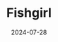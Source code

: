 ---
title: Fishgirl
fulltitle: Fishgirl

date: 2024-07-28

tags:
- 2024
characters:
- tzipora
categories:
- story
keywords:
- 2024

rgb: 222, 124, 121

url: /stories/fishgirl/
image: /images/fullres/fishgirl.jpg
caption: Feat. [[Tzipora]] and Qi, character of [@crab_rare](https://x.com/crab_rare).
---